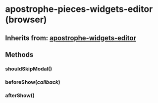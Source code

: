 # apostrophe-pieces-widgets-editor (browser)
## Inherits from: [apostrophe-widgets-editor](../apostrophe-widgets/browser-apostrophe-widgets-editor.md)

## Methods
### shouldSkipModal()

### beforeShow(*callback*)

### afterShow()

